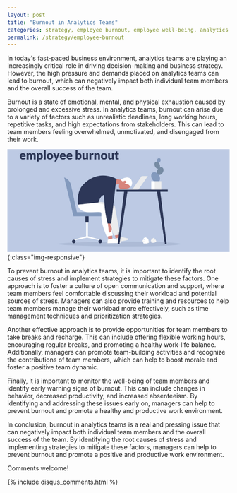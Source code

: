 ```yaml
---
layout: post
title: "Burnout in Analytics Teams"
categories: strategy, employee burnout, employee well-being, analytics teams
permalink: /strategy/employee-burnout
---
```

In today's fast-paced business environment, analytics teams are playing an increasingly critical role in driving decision-making and business strategy. However, the high pressure and demands placed on analytics teams can lead to burnout, which can negatively impact both individual team members and the overall success of the team.

Burnout is a state of emotional, mental, and physical exhaustion caused by prolonged and excessive stress. In analytics teams, burnout can arise due to a variety of factors such as unrealistic deadlines, long working hours, repetitive tasks, and high expectations from stakeholders. This can lead to team members feeling overwhelmed, unmotivated, and disengaged from their work.

![employee-burnout](/images/strategy/employee-burnout.png){:class="img-responsive"}

To prevent burnout in analytics teams, it is important to identify the root causes of stress and implement strategies to mitigate these factors. One approach is to foster a culture of open communication and support, where team members feel comfortable discussing their workload and potential sources of stress. Managers can also provide training and resources to help team members manage their workload more effectively, such as time management techniques and prioritization strategies.

Another effective approach is to provide opportunities for team members to take breaks and recharge. This can include offering flexible working hours, encouraging regular breaks, and promoting a healthy work-life balance. Additionally, managers can promote team-building activities and recognize the contributions of team members, which can help to boost morale and foster a positive team dynamic.

Finally, it is important to monitor the well-being of team members and identify early warning signs of burnout. This can include changes in behavior, decreased productivity, and increased absenteeism. By identifying and addressing these issues early on, managers can help to prevent burnout and promote a healthy and productive work environment.

In conclusion, burnout in analytics teams is a real and pressing issue that can negatively impact both individual team members and the overall success of the team. By identifying the root causes of stress and implementing strategies to mitigate these factors, managers can help to prevent burnout and promote a positive and productive work environment.

Comments welcome!

{% include disqus_comments.html %}
